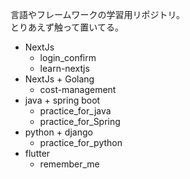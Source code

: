 言語やフレームワークの学習用リポジトリ。
<br>
とりあえず触って置いてる。
* NextJs
  - login_confirm
  - learn-nextjs
* NextJs + Golang
  - cost-management
* java + spring boot
  - practice_for_java
  - practice_for_Spring
* python + django
  - practice_for_python
* flutter
  - remember_me

<!--
**yf-practice-projects/yf-practice-projects** is a ✨ _special_ ✨ repository because its `README.md` (this file) appears on your GitHub profile.

Here are some ideas to get you started:

- 🔭 I’m currently working on ...
- 🌱 I’m currently learning ...
- 👯 I’m looking to collaborate on ...
- 🤔 I’m looking for help with ...
- 💬 Ask me about ...
- 📫 How to reach me: ...
- 😄 Pronouns: ...
- ⚡ Fun fact: ...
-->
